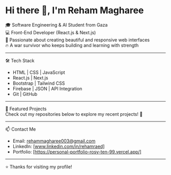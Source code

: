 # Hi there 👋, I'm Reham Magharee

🎓 Software Engineering & AI Student from Gaza  
💻 Front-End Developer (React.js & Next.js)  
🌱 Passionate about creating beautiful and responsive web interfaces  
🔥 A war survivor who keeps building and learning with strength  

---

🛠️ Tech Stack  
- HTML | CSS | JavaScript  
- React.js | Next.js  
- Bootstrap | Tailwind CSS  
- Firebase | JSON | API Integration  
- Git | GitHub

---

🌟 Featured Projects  
  Check out my repositories below to explore my recent projects! 🚀

---  

📫 Contact Me  
- Email: rehammagharee003@gmail.com 
- LinkedIn: [www.linkedin.com/in/rehamraed]
- Portfolio: [https://personal-portfolio-rosy-ten-99.vercel.app/] 

---

⭐️ Thanks for visiting my profile!  
